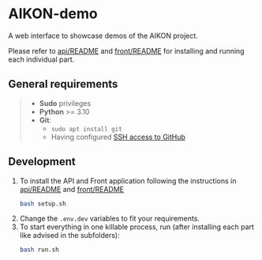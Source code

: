 # AIKON-demo
A web interface to showcase demos of the AIKON project.

Please refer to [api/README](https://github.com/Aikon-platform/aikon-api/blob/main/README.md) and [front/README](front/README.md) for installing and running each individual part.

## General requirements

> - **Sudo** privileges
> - **Python** >= 3.10
> - **Git**:
>     - `sudo apt install git`
>     - Having configured [SSH access to GitHub](https://docs.github.com/en/authentication/connecting-to-github-with-ssh)

## Development

1. To install the API and Front application following the instructions in [api/README](https://github.com/Aikon-platform/aikon-api/blob/main/README.md) and [front/README](front/README.md)
    ```bash
    bash setup.sh
    ```
2. Change the `.env.dev` variables to fit your requirements.
3. To start everything in one killable process, run (after installing each part like advised in the subfolders):
    ```bash
    bash run.sh
    ```
